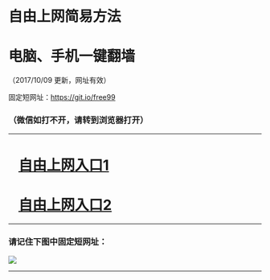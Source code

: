 ﻿# 自由上网简易方法

# 电脑、手机一键翻墙

（2017/10/09 更新，网址有效）

固定短网址：https://git.io/free99

### （微信如打不开，请转到浏览器打开）


***





# &nbsp;&nbsp; <a href="http://ft2684023197.fwq-tz-1001.info/fwqtz01.html?t=10090018798 " target="_blank">自由上网入口1</a>
# &nbsp;&nbsp; <a href="http://ft2763224767.fwq-tz-1002.info/fwqtz02.html?t=100900115597 " target="_blank">自由上网入口2</a>
***

### 请记住下图中固定短网址：

<img src="https://s3-us-west-2.amazonaws.com/fwq-1001/yjfq-20170905okok.png" /> 


***

